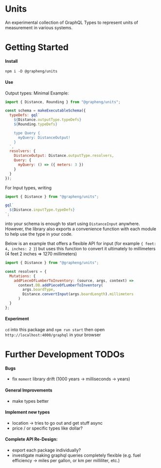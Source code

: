 # Units

An experimental collection of GraphQL Types to represent units of measurement in various systems.

# Getting Started

#### Install

`npm i -D @grapheng/units`

#### Use

Output types: Minimal Example:

```javascript
import { Distance, Rounding } from "@grapheng/units";

const schema = makeExecutableSchema({
  typeDefs: gql`
    ${Distance.outputType.typeDefs}
    ${Rounding.typeDefs}

    type Query {
      myQuery: DistanceOutput!
    }
  `,
  resolvers: {
    DistanceOutput: Distance.outputType.resolvers,
    Query: {
      myQuery: () => ({ meters: 3 })
    }
  }
});
```

For Input types, writing

```javascript
import { Distance } from "@grapheng/units";

gql`
  ${Distance.inputType.typeDefs}
`;
```

into your schema is enough to start using `DistanceInput` anywhere. However, the library also exports a convenience function with each module to help use the type in your code.

Below is an example that offers a flexible API for input (for example `{ feet: 4, inches: 2 }`) but uses this function to convert it ultimately to millimeters (4 feet 2 inches => 1270 millimeters)

```javascript
import { Distance } from "@grapheng/units";

const resolvers = {
  Mutations: {
    addPieceOfLumberToInventory: (source, args, context) =>
      context.DB.addPieceOfLumberToInventory(
        args.boardType,
        Distance.convertInput(args.boardLength).millimeters
      )
  }
};
```

#### Experiment

`cd` into this package and `npm run start` then open `http://localhost:4000/graphql` in your browser

# Further Development TODOs

#### Bugs

- fix `moment` library drift (1000 years -> milliseconds -> years)

#### General Improvements

- make types better

#### Implement new types

- location -> tries to go out and get stuff async
- price / or specific types like dollar?

#### Complete API Re-Design:

- export each package individually?
- investigate making graphql queries completely flexible (e.g. fuel efficiency -> miles per gallon, or km per milliliter, etc.)

